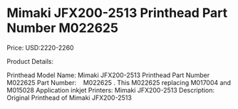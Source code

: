 # Mimaki JFX200-2513 Printhead Part Number M022625

Price: USD:2220-2260

Product Details:

Printhead Model Name: Mimaki JFX200-2513 Printhead Part Number M022625
Part Number:    M022625 . This M022625 replacing M017004 and M015028
Application inkjet Printers:
Mimaki JFX200-2513
Description:
Original Printhead of Mimaki JFX200-2513
